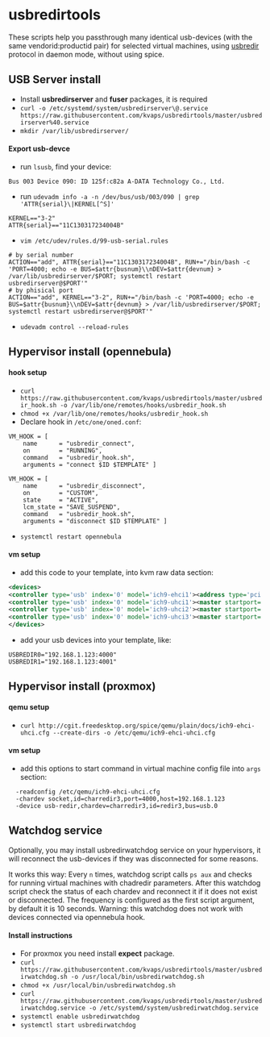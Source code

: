 usbredirtools
=============
These scripts help you passthrough many identical usb-devices (with the same vendorid:productid pair) for selected virtual machines, using [usbredir](http://www.spice-space.org/page/UsbRedir) protocol in daemon mode, without using spice.

## USB Server install
  - Install **usbredirserver** and **fuser** packages, it is required
  - `curl -o /etc/systemd/system/usbredirserver\@.service https://raw.githubusercontent.com/kvaps/usbredirtools/master/usbredirserver%40.service`
  - `mkdir /var/lib/usbredirserver/`

#### Export usb-devce
  - run `lsusb`, find your device:
```
Bus 003 Device 090: ID 125f:c82a A-DATA Technology Co., Ltd. 
```
  - run `udevadm info -a -n /dev/bus/usb/003/090 | grep 'ATTR{serial}\|KERNEL[^S]'`
```
KERNEL=="3-2"
ATTR{serial}=="11C130317234004B"
```
  - `vim /etc/udev/rules.d/99-usb-serial.rules`
```
# by serial number
ACTION=="add", ATTR{serial}=="11C130317234004B", RUN+="/bin/bash -c 'PORT=4000; echo -e BUS=$attr{busnum}\\nDEV=$attr{devnum} > /var/lib/usbredirserver/$PORT; systemctl restart usbredirserver@$PORT'"
# by phisical port
ACTION=="add", KERNEL=="3-2", RUN+="/bin/bash -c 'PORT=4000; echo -e BUS=$attr{busnum}\\nDEV=$attr{devnum} > /var/lib/usbredirserver/$PORT; systemctl restart usbredirserver@$PORT'"
```
  - `udevadm control --reload-rules`

## Hypervisor install (opennebula)

#### hook setup
  - `curl https://raw.githubusercontent.com/kvaps/usbredirtools/master/usbredir_hook.sh -o /var/lib/one/remotes/hooks/usbredir_hook.sh`
  - `chmod +x /var/lib/one/remotes/hooks/usbredir_hook.sh`
  - Declare hook in `/etc/one/oned.conf`:
```
VM_HOOK = [
    name      = "usbredir_connect",
    on        = "RUNNING",
    command   = "usbredir_hook.sh",
    arguments = "connect $ID $TEMPLATE" ]

VM_HOOK = [
    name      = "usbredir_disconnect",
    on        = "CUSTOM",
    state     = "ACTIVE",
    lcm_state = "SAVE_SUSPEND",
    command   = "usbredir_hook.sh",
    arguments = "disconnect $ID $TEMPLATE" ]
```
  - `systemctl restart opennebula` 

#### vm setup
  - add this code to your template, into kvm raw data section:
```xml
<devices>
<controller type='usb' index='0' model='ich9-ehci1'><address type='pci' domain='0x0000' bus='0x00' slot='0x08' function='0x7'/></controller>
<controller type='usb' index='0' model='ich9-uhci1'><master startport='0'/><address type='pci' domain='0x0000' bus='0x00' slot='0x08' function='0x0' multifunction='on'/></controller>
<controller type='usb' index='0' model='ich9-uhci2'><master startport='2'/><address type='pci' domain='0x0000' bus='0x00' slot='0x08' function='0x1'/></controller>
<controller type='usb' index='0' model='ich9-uhci3'><master startport='4'/><address type='pci' domain='0x0000' bus='0x00' slot='0x08' function='0x2'/></controller>
</devices>
```
  - add your usb devices into your template, like:
```
USBREDIR0="192.168.1.123:4000"
USBREDIR1="192.168.1.123:4001"
```


## Hypervisor install (proxmox)

#### qemu setup
  - `curl http://cgit.freedesktop.org/spice/qemu/plain/docs/ich9-ehci-uhci.cfg --create-dirs -o /etc/qemu/ich9-ehci-uhci.cfg`

#### vm setup
  - add this options to start command in virtual machine config file into `args` section:
```
  -readconfig /etc/qemu/ich9-ehci-uhci.cfg
  -chardev socket,id=charredir3,port=4000,host=192.168.1.123
  -device usb-redir,chardev=charredir3,id=redir3,bus=usb.0
```

## Watchdog service

Optionally, you may install usbredirwatchdog service on your hypervisors, it will reconnect the usb-devices if they was disconnected for some reasons.

It works this way:
Every `n` times, watchdog script calls `ps aux` and checks for running virtual machines with chadredir parameters.
After this watchdog script check the status of each chardev and reconnect it if it does not exist or disconnected.
The frequency is configured as the first script argument, by default it is 10 seconds.
Warning: this watchdog does not work with devices connected via opennebula hook.

#### Install instructions
  - For proxmox you need install **expect** package.
  - `curl https://raw.githubusercontent.com/kvaps/usbredirtools/master/usbredirwatchdog.sh -o /usr/local/bin/usbredirwatchdog.sh`
  - `chmod +x /usr/local/bin/usbredirwatchdog.sh`
  - `curl https://raw.githubusercontent.com/kvaps/usbredirtools/master/usbredirwatchdog.service -o /etc/systemd/system/usbredirwatchdog.service`
  - `systemctl enable usbredirwatchdog`
  - `systemctl start usbredirwatchdog`
